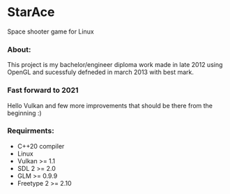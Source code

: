 # StarAce
Space shooter game for Linux

### About:
This project is my bachelor/engineer diploma work made in late 2012 using OpenGL and sucessfuly defneded in march 2013 with best mark.

### Fast forward to 2021
Hello Vulkan and few more improvements that should be there from the beginning :)

### Requirments:
* C++20 compiler
* Linux
* Vulkan >= 1.1
* SDL 2 >= 2.0
* GLM >= 0.9.9
* Freetype 2 >= 2.10
